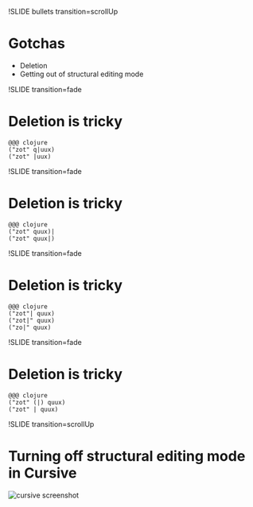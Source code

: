 !SLIDE bullets transition=scrollUp
# Gotchas
- Deletion
- Getting out of structural editing mode

!SLIDE transition=fade
# Deletion is tricky
    @@@ clojure
    ("zot" q|uux)
    ("zot" |uux)

!SLIDE transition=fade
# Deletion is tricky
    @@@ clojure
    ("zot" quux)|
    ("zot" quux|)

!SLIDE transition=fade
# Deletion is tricky
    @@@ clojure
    ("zot"| quux)
    ("zot|" quux)
    ("zo|" quux)

!SLIDE transition=fade
# Deletion is tricky
    @@@ clojure
    ("zot" (|) quux)
    ("zot" | quux)

!SLIDE transition=scrollUp
# Turning off structural editing mode in Cursive
![cursive screenshot](https://cursive-ide.com/userguide/images/busy-ui.png)
